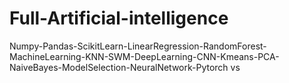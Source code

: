 # Full-Artificial-intelligence
Numpy-Pandas-ScikitLearn-LinearRegression-RandomForest-MachineLearning-KNN-SWM-DeepLearning-CNN-Kmeans-PCA-NaiveBayes-ModelSelection-NeuralNetwork-Pytorch vs
